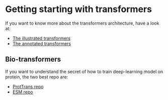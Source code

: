 # Getting starting with transformers

If you want to know more about the transformers architecture, have a look at:
- [The illustrated transformers](http://jalammar.github.io/illustrated-transformer/)
- [The annotated transformers](https://nlp.seas.harvard.edu/2018/04/03/attention.html?s=09)

## Bio-transformers

If you want to understand the secret of how to train deep-learning model on protein, the two best repo are:
- [ProtTrans repo](https://github.com/agemagician/ProtTrans)
- [ESM repo](https://github.com/facebookresearch/esm)
